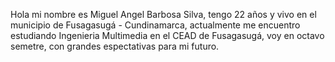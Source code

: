 Hola mi nombre es Miguel Angel Barbosa Silva, tengo 22 años y vivo en el municipio de Fusagasugá - Cundinamarca, actualmente me encuentro estudiando Ingenieria Multimedia en el CEAD de Fusagasugá, voy en octavo semetre, con grandes espectativas para mi futuro.

